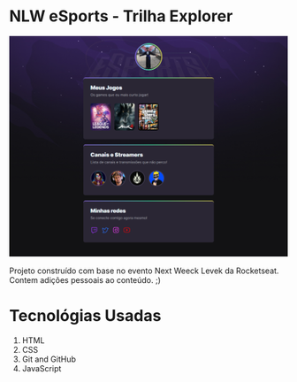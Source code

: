 #  <span class="detalheTitulos"> NLW eSports - Trilha Explorer
</span>

![preview](./.github/preview.png)

Projeto construído com base no evento Next Weeck Levek da Rocketseat.
<br> Contem adições pessoais ao conteúdo. ;) 

#   <span class="detalheTitulos">   Tecnológias Usadas  
</span>

<ol>
    <li>
        <span class="detalhe">  HTML
        </span>
    </li>
    <li>
        <span class="detalhe">  CSS
        </span>
    </li> 
    <li>
       <span class="detalhe">   Git
       </span> 
        and 
       <span class="detalhe">   GitHub
       </span>
    </li>
    <li>
        <span class="detalhe">  JavaScript
        </span>
    </li> 
</ol>

<style>
    
    .detalheTitulos:hover {
        color: #00ff00;
   
   }

    .detalhe:hover {
        color: blueviolet;
    }
</style>



